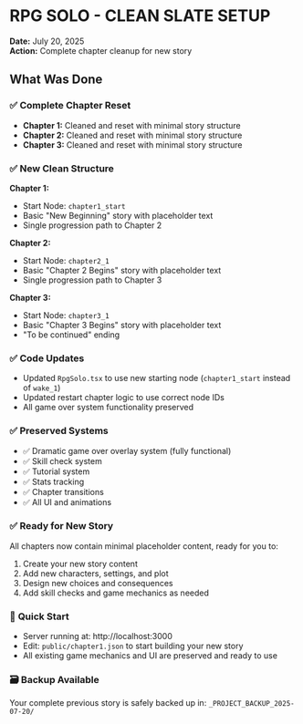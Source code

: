 # RPG SOLO - CLEAN SLATE SETUP
**Date:** July 20, 2025  
**Action:** Complete chapter cleanup for new story

## What Was Done

### ✅ **Complete Chapter Reset**
- **Chapter 1:** Cleaned and reset with minimal story structure
- **Chapter 2:** Cleaned and reset with minimal story structure  
- **Chapter 3:** Cleaned and reset with minimal story structure

### ✅ **New Clean Structure**

**Chapter 1:**
- Start Node: `chapter1_start`
- Basic "New Beginning" story with placeholder text
- Single progression path to Chapter 2

**Chapter 2:**
- Start Node: `chapter2_1` 
- Basic "Chapter 2 Begins" story with placeholder text
- Single progression path to Chapter 3

**Chapter 3:**
- Start Node: `chapter3_1`
- Basic "Chapter 3 Begins" story with placeholder text
- "To be continued" ending

### ✅ **Code Updates**
- Updated `RpgSolo.tsx` to use new starting node (`chapter1_start` instead of `wake_1`)
- Updated restart chapter logic to use correct node IDs
- All game over system functionality preserved

### ✅ **Preserved Systems**
- ✅ Dramatic game over overlay system (fully functional)
- ✅ Skill check system
- ✅ Tutorial system  
- ✅ Stats tracking
- ✅ Chapter transitions
- ✅ All UI and animations

### ✅ **Ready for New Story**
All chapters now contain minimal placeholder content, ready for you to:
1. Create your new story content
2. Add new characters, settings, and plot
3. Design new choices and consequences
4. Add skill checks and game mechanics as needed

### 🔗 **Quick Start**
- Server running at: http://localhost:3000
- Edit: `public/chapter1.json` to start building your new story
- All existing game mechanics and UI are preserved and ready to use

### 🗃️ **Backup Available**
Your complete previous story is safely backed up in:
`_PROJECT_BACKUP_2025-07-20/`
